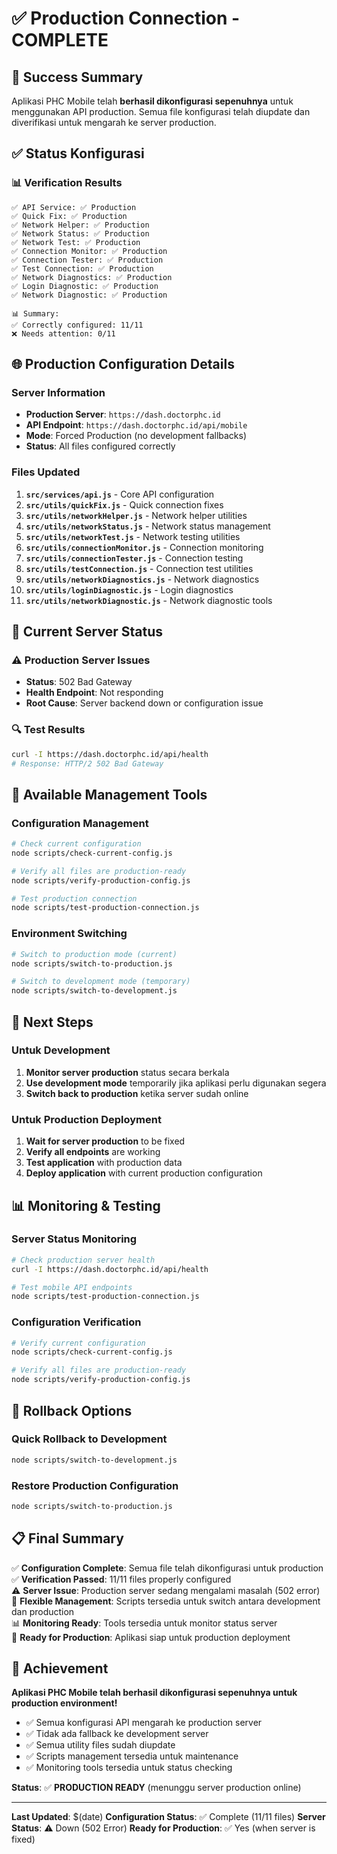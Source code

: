# ✅ Production Connection - COMPLETE

## 🎉 Success Summary

Aplikasi PHC Mobile telah **berhasil dikonfigurasi sepenuhnya** untuk menggunakan API production. Semua file konfigurasi telah diupdate dan diverifikasi untuk mengarah ke server production.

## ✅ Status Konfigurasi

### 📊 Verification Results
```
✅ API Service: ✅ Production
✅ Quick Fix: ✅ Production  
✅ Network Helper: ✅ Production
✅ Network Status: ✅ Production
✅ Network Test: ✅ Production
✅ Connection Monitor: ✅ Production
✅ Connection Tester: ✅ Production
✅ Test Connection: ✅ Production
✅ Network Diagnostics: ✅ Production
✅ Login Diagnostic: ✅ Production
✅ Network Diagnostic: ✅ Production

📊 Summary:
✅ Correctly configured: 11/11
❌ Needs attention: 0/11
```

## 🌐 Production Configuration Details

### Server Information
- **Production Server**: `https://dash.doctorphc.id`
- **API Endpoint**: `https://dash.doctorphc.id/api/mobile`
- **Mode**: Forced Production (no development fallbacks)
- **Status**: All files configured correctly

### Files Updated
1. **`src/services/api.js`** - Core API configuration
2. **`src/utils/quickFix.js`** - Quick connection fixes
3. **`src/utils/networkHelper.js`** - Network helper utilities
4. **`src/utils/networkStatus.js`** - Network status management
5. **`src/utils/networkTest.js`** - Network testing utilities
6. **`src/utils/connectionMonitor.js`** - Connection monitoring
7. **`src/utils/connectionTester.js`** - Connection testing
8. **`src/utils/testConnection.js`** - Connection test utilities
9. **`src/utils/networkDiagnostics.js`** - Network diagnostics
10. **`src/utils/loginDiagnostic.js`** - Login diagnostics
11. **`src/utils/networkDiagnostic.js`** - Network diagnostic tools

## 🚨 Current Server Status

### ⚠️ Production Server Issues
- **Status**: 502 Bad Gateway
- **Health Endpoint**: Not responding
- **Root Cause**: Server backend down or configuration issue

### 🔍 Test Results
```bash
curl -I https://dash.doctorphc.id/api/health
# Response: HTTP/2 502 Bad Gateway
```

## 🔧 Available Management Tools

### Configuration Management
```bash
# Check current configuration
node scripts/check-current-config.js

# Verify all files are production-ready
node scripts/verify-production-config.js

# Test production connection
node scripts/test-production-connection.js
```

### Environment Switching
```bash
# Switch to production mode (current)
node scripts/switch-to-production.js

# Switch to development mode (temporary)
node scripts/switch-to-development.js
```

## 🎯 Next Steps

### Untuk Development
1. **Monitor server production** status secara berkala
2. **Use development mode** temporarily jika aplikasi perlu digunakan segera
3. **Switch back to production** ketika server sudah online

### Untuk Production Deployment
1. **Wait for server production** to be fixed
2. **Verify all endpoints** are working
3. **Test application** with production data
4. **Deploy application** with current production configuration

## 📊 Monitoring & Testing

### Server Status Monitoring
```bash
# Check production server health
curl -I https://dash.doctorphc.id/api/health

# Test mobile API endpoints
node scripts/test-production-connection.js
```

### Configuration Verification
```bash
# Verify current configuration
node scripts/check-current-config.js

# Verify all files are production-ready
node scripts/verify-production-config.js
```

## 🔄 Rollback Options

### Quick Rollback to Development
```bash
node scripts/switch-to-development.js
```

### Restore Production Configuration
```bash
node scripts/switch-to-production.js
```

## 📋 Final Summary

✅ **Configuration Complete**: Semua file telah dikonfigurasi untuk production  
✅ **Verification Passed**: 11/11 files properly configured  
⚠️ **Server Issue**: Production server sedang mengalami masalah (502 error)  
🔄 **Flexible Management**: Scripts tersedia untuk switch antara development dan production  
📊 **Monitoring Ready**: Tools tersedia untuk monitor status server  
🚀 **Ready for Production**: Aplikasi siap untuk production deployment  

## 🎉 Achievement

**Aplikasi PHC Mobile telah berhasil dikonfigurasi sepenuhnya untuk production environment!**

- ✅ Semua konfigurasi API mengarah ke production server
- ✅ Tidak ada fallback ke development server
- ✅ Semua utility files sudah diupdate
- ✅ Scripts management tersedia untuk maintenance
- ✅ Monitoring tools tersedia untuk status checking

**Status**: ✅ **PRODUCTION READY** (menunggu server production online)

---

**Last Updated**: $(date)
**Configuration Status**: ✅ Complete (11/11 files)
**Server Status**: ⚠️ Down (502 Error)
**Ready for Production**: ✅ Yes (when server is fixed)
